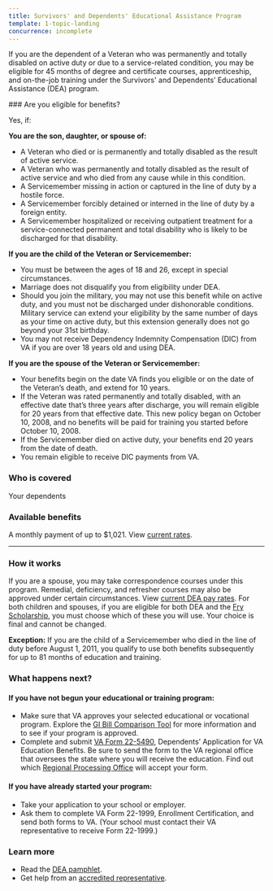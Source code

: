 ```yaml
---
title: Survivors' and Dependents' Educational Assistance Program
template: 1-topic-landing
concurrence: incomplete
---
```


If you are the dependent of a Veteran who was permanently and totally disabled on active duty or due to a service-related condition, you may be eligible for 45 months of degree and certificate courses, apprenticeship, and on-the-job training under the Survivors' and Dependents’ Educational Assistance (DEA) program.

<div class="call-out usa-content" markdown="1">
### Are you eligible for benefits?

Yes, if:

**You are the son, daughter, or spouse of:**

- A Veteran who died or is permanently and totally disabled as the result of active service.
- A Veteran who was permanently and totally disabled as the result of active service and who died from any cause while in this condition.
- A Servicemember missing in action or captured in the line of duty by a hostile force.
- A Servicemember forcibly detained or interned in the line of duty by a foreign entity.
- A Servicemember hospitalized or receiving outpatient treatment for a service-connected permanent and total disability who is likely to be discharged for that disability.

**If you are the child of the Veteran or Servicemember:**

- You must be between the ages of 18 and 26, except in special circumstances.
- Marriage does not disqualify you from eligibility under DEA.
- Should you join the military, you may not use this benefit while on active duty, and you must not be discharged under dishonorable conditions. Military service can extend your eligibility by the same number of days as your time on active duty, but this extension generally does not go beyond your 31st birthday.
- You may not receive Dependency Indemnity Compensation (DIC) from VA if you are over 18 years old and using DEA.

**If you are the spouse of the Veteran or Servicemember:**

- Your benefits begin on the date VA finds you eligible or on the date of the Veteran’s death, and extend for 10 years.
- If the Veteran was rated permanently and totally disabled, with an effective date that’s three years after discharge, you will remain eligible for 20 years from that effective date. This new policy began on October 10, 2008, and no benefits will be paid for training you started before October 10, 2008.
- If the Servicemember died on active duty, your benefits end 20 years from the date of death.
- You remain eligible to receive DIC payments from VA.

### Who is covered

Your dependents
</div>

### Available benefits

A monthly payment of up to $1,021. View [current rates](http://www.benefits.va.gov/GIBILL/resources/benefits_resources/rates/ch35/ch35rates100115.asp).

-------

### How it works
If you are a spouse, you may take correspondence courses under this program. Remedial, deficiency, and refresher courses may also be approved under certain circumstances. View [current DEA pay rates](http://www.benefits.va.gov/gibill/resources/benefits_resources/rate_tables.asp#ch35). For both children and spouses, if you are eligible for both DEA and the [Fry Scholarship](/education/gi-bill/survivors-dependent-assistance/fry-scholarship/), you must choose which of these you will use. Your choice is final and cannot be changed.

**Exception:** If you are the child of a Servicemember who died in the line of duty before August 1, 2011, you qualify to use both benefits subsequently for up to 81 months of education and training.

### What happens next?

#### If you have not begun your educational or training program:

- Make sure that VA approves your selected educational or vocational program. Explore the [GI Bill Comparison Tool](/gi-bill-comparison-tool/) for more information and to see if your program is approved.
- Complete and submit [VA Form 22-5490](http://www.va.gov/vaforms/form_detail.asp?FormNo=22-5490), Dependents’ Application for VA Education Benefits. Be sure to send the form to the VA regional office that oversees the state where you will receive the education. Find out which [Regional Processing Office](http://www.benefits.va.gov/gibill/regional_processing.asp) will accept your form.

#### If you have already started your program:
- Take your application to your school or employer. 
- Ask them to complete VA Form 22-1999, Enrollment Certification, and send both forms to VA. (Your school must contact their VA representative to receive Form 22-1999.)

### Learn more

- Read the [DEA pamphlet](http://www.benefits.va.gov/gibill/docs/pamphlets/ch35_pamphlet_2.pdf).
- Get help from an [accredited representative](/disability-benefits/apply-for-benefits/help/index.html).
